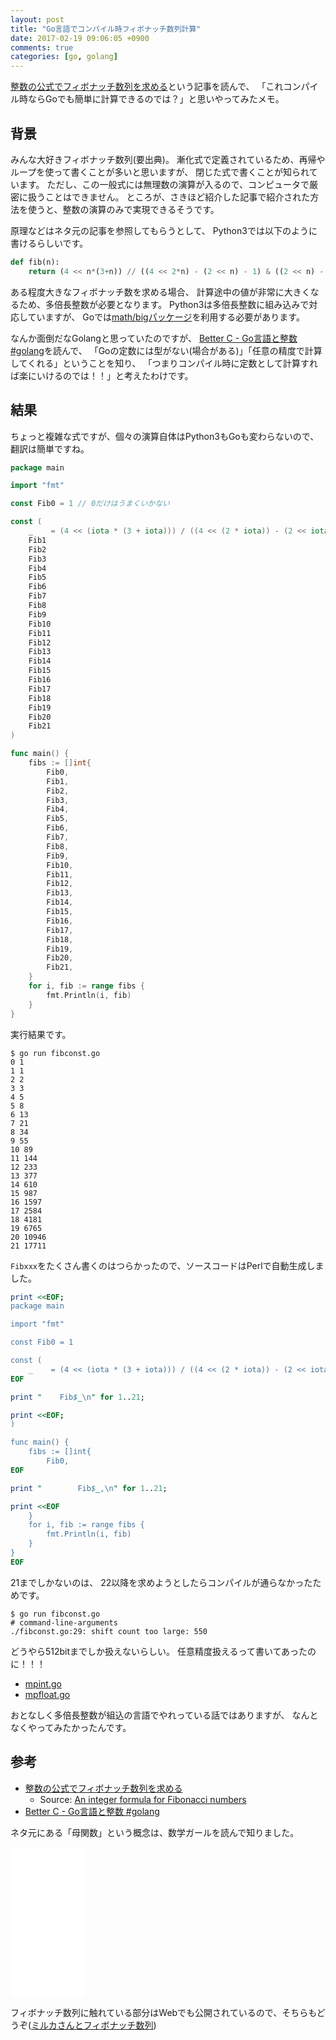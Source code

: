 ```yaml
---
layout: post
title: "Go言語でコンパイル時フィボナッチ数列計算"
date: 2017-02-19 09:06:05 +0900
comments: true
categories: [go, golang]
---
```


[整数の公式でフィボナッチ数列を求める](http://postd.cc/fibonacci/)という記事を読んで、
「これコンパイル時ならGoでも簡単に計算できるのでは？」と思いやってみたメモ。

<!-- More -->

## 背景

みんな大好きフィボナッチ数列(要出典)。
漸化式で定義されているため、再帰やループを使って書くことが多いと思いますが、
閉じた式で書くことが知られています。
ただし、この一般式には無理数の演算が入るので、コンピュータで厳密に扱うことはできません。
ところが、さきほど紹介した記事で紹介された方法を使うと、整数の演算のみで実現できるそうです。

原理などはネタ元の記事を参照してもらうとして、
Python3では以下のように書けるらしいです。

``` python
def fib(n):
    return (4 << n*(3+n)) // ((4 << 2*n) - (2 << n) - 1) & ((2 << n) - 1)
```

ある程度大きなフィボナッチ数を求める場合、
計算途中の値が非常に大きくなるため、多倍長整数が必要となります。
Python3は多倍長整数に組み込みで対応していますが、
Goでは[math/bigパッケージ](https://golang.org/pkg/math/big/)を利用する必要があります。

なんか面倒だなGolangと思っていたのですが、
[Better C - Go言語と整数 #golang](http://qiita.com/sonatard/items/464a9d45c689386edfe1)を読んで、
「Goの定数には型がない(場合がある)」「任意の精度で計算してくれる」ということを知り、
「つまりコンパイル時に定数として計算すれば楽にいけるのでは！！」と考えたわけです。

## 結果

ちょっと複雑な式ですが、個々の演算自体はPython3もGoも変わらないので、
翻訳は簡単ですね。

``` go
package main

import "fmt"

const Fib0 = 1 // 0だけはうまくいかない

const (
	_    = (4 << (iota * (3 + iota))) / ((4 << (2 * iota)) - (2 << iota) - 1) & ((2 << iota) - 1)
	Fib1
	Fib2
	Fib3
	Fib4
	Fib5
	Fib6
	Fib7
	Fib8
	Fib9
	Fib10
	Fib11
	Fib12
	Fib13
	Fib14
	Fib15
	Fib16
	Fib17
	Fib18
	Fib19
	Fib20
	Fib21
)

func main() {
	fibs := []int{
		Fib0,
		Fib1,
		Fib2,
		Fib3,
		Fib4,
		Fib5,
		Fib6,
		Fib7,
		Fib8,
		Fib9,
		Fib10,
		Fib11,
		Fib12,
		Fib13,
		Fib14,
		Fib15,
		Fib16,
		Fib17,
		Fib18,
		Fib19,
		Fib20,
		Fib21,
	}
	for i, fib := range fibs {
		fmt.Println(i, fib)
	}
}
```

実行結果です。

``` plain
$ go run fibconst.go
0 1
1 1
2 2
3 3
4 5
5 8
6 13
7 21
8 34
9 55
10 89
11 144
12 233
13 377
14 610
15 987
16 1597
17 2584
18 4181
19 6765
20 10946
21 17711
```

`Fibxxx`をたくさん書くのはつらかったので、ソースコードはPerlで自動生成しました。

``` perl
print <<EOF;
package main

import "fmt"

const Fib0 = 1

const (
    _    = (4 << (iota * (3 + iota))) / ((4 << (2 * iota)) - (2 << iota) - 1) & ((2 << iota) - 1)
EOF

print "    Fib$_\n" for 1..21;

print <<EOF;
)

func main() {
    fibs := []int{
        Fib0,
EOF

print "        Fib$_,\n" for 1..21;

print <<EOF
    }
    for i, fib := range fibs {
        fmt.Println(i, fib)
    }
}
EOF
```

21までしかないのは、
22以降を求めようとしたらコンパイルが通らなかったためです。

``` plain
$ go run fibconst.go
# command-line-arguments
./fibconst.go:29: shift count too large: 550
```

どうやら512bitまでしか扱えないらしい。
任意精度扱えるって書いてあったのに！！！

- [mpint.go](https://github.com/golang/go/blob/go1.8/src/cmd/compile/internal/gc/mpint.go#L211)
- [mpfloat.go](https://github.com/golang/go/blob/go1.8/src/cmd/compile/internal/gc/mpfloat.go#L18)

おとなしく多倍長整数が組込の言語でやれっている話ではありますが、
なんとなくやってみたかったんです。


## 参考

- [整数の公式でフィボナッチ数列を求める](http://postd.cc/fibonacci/)
  - Source: [An integer formula for Fibonacci numbers](http://paulhankin.github.io/Fibonacci/)
- [Better C - Go言語と整数 #golang](http://qiita.com/sonatard/items/464a9d45c689386edfe1)

ネタ元にある「母関数」という概念は、数学ガールを読んで知りました。

<iframe style="width:120px;height:240px;" marginwidth="0" marginheight="0" scrolling="no" frameborder="0" src="//rcm-fe.amazon-adsystem.com/e/cm?lt1=_blank&bc1=000000&IS2=1&bg1=FFFFFF&fc1=000000&lc1=0000FF&t=shogo82148-22&o=9&p=8&l=as4&m=amazon&f=ifr&ref=as_ss_li_til&asins=4797341378&linkId=be2c6011ca1a5f15d96c370e494b0f95"></iframe>

フィボナッチ数列に触れている部分はWebでも公開されているので、そちらもどうぞ([ミルカさんとフィボナッチ数列](http://www.hyuki.com/story/genfunc.html))
